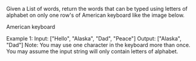 Given a List of words, return the words that can be typed using letters of alphabet on only one row's of American keyboard like the image below.


American keyboard


Example 1:
Input: ["Hello", "Alaska", "Dad", "Peace"]
Output: ["Alaska", "Dad"]
Note:
You may use one character in the keyboard more than once.
You may assume the input string will only contain letters of alphabet.
